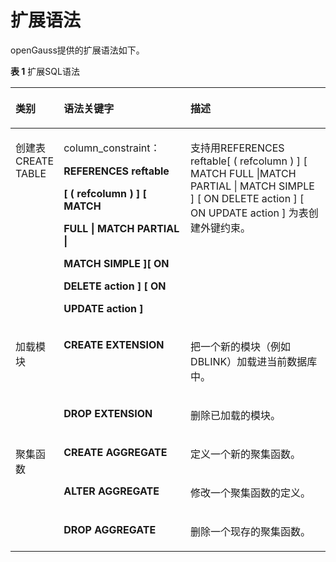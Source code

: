 # 扩展语法<a name="ZH-CN_TOPIC_0289900434"></a>

openGauss提供的扩展语法如下。

**表 1**  扩展SQL语法

<a name="zh-cn_topic_0283137193_zh-cn_topic_0237122204_zh-cn_topic_0075052788_table20737187114943"></a>
<table><thead align="left"><tr id="zh-cn_topic_0283137193_zh-cn_topic_0237122204_zh-cn_topic_0075052788_row41283781114943"><th class="cellrowborder" valign="top" width="13.600000000000001%" id="mcps1.2.4.1.1"><p id="zh-cn_topic_0283137193_zh-cn_topic_0237122204_zh-cn_topic_0075052788_p11512152114943"><a name="zh-cn_topic_0283137193_zh-cn_topic_0237122204_zh-cn_topic_0075052788_p11512152114943"></a><a name="zh-cn_topic_0283137193_zh-cn_topic_0237122204_zh-cn_topic_0075052788_p11512152114943"></a>类别</p>
</th>
<th class="cellrowborder" valign="top" width="40.660000000000004%" id="mcps1.2.4.1.2"><p id="zh-cn_topic_0283137193_zh-cn_topic_0237122204_zh-cn_topic_0075052788_p60069106114943"><a name="zh-cn_topic_0283137193_zh-cn_topic_0237122204_zh-cn_topic_0075052788_p60069106114943"></a><a name="zh-cn_topic_0283137193_zh-cn_topic_0237122204_zh-cn_topic_0075052788_p60069106114943"></a>语法关键字</p>
</th>
<th class="cellrowborder" valign="top" width="45.739999999999995%" id="mcps1.2.4.1.3"><p id="zh-cn_topic_0283137193_zh-cn_topic_0237122204_zh-cn_topic_0075052788_p33759437114943"><a name="zh-cn_topic_0283137193_zh-cn_topic_0237122204_zh-cn_topic_0075052788_p33759437114943"></a><a name="zh-cn_topic_0283137193_zh-cn_topic_0237122204_zh-cn_topic_0075052788_p33759437114943"></a>描述</p>
</th>
</tr>
</thead>
<tbody><tr id="zh-cn_topic_0283137193_zh-cn_topic_0237122204_zh-cn_topic_0075052788_row4817543115488"><td class="cellrowborder" rowspan="1" valign="top" width="13.600000000000001%" headers="mcps1.2.4.1.1 "><p id="zh-cn_topic_0283137193_p3978173725318"><a name="zh-cn_topic_0283137193_p3978173725318"></a><a name="zh-cn_topic_0283137193_p3978173725318"></a>创建表CREATE TABLE</p>
</td>
<td class="cellrowborder" valign="top" headers="mcps1.2.4.1.1 "><p id="p141025671220"><a name="p141025671220"></a><a name="p141025671220"></a>column_constraint：</p>
<p id="p341035641215"><a name="p341035641215"></a><a name="p341035641215"></a><strong id="b1883161111319"><a name="b1883161111319"></a><a name="b1883161111319"></a>REFERENCES reftable</strong></p>
<p id="p12410185617128"><a name="p12410185617128"></a><a name="p12410185617128"></a><strong id="b290261191317"><a name="b290261191317"></a><a name="b290261191317"></a>[ ( refcolumn ) ] [ MATCH</strong></p>
<p id="p3410155651211"><a name="p3410155651211"></a><a name="p3410155651211"></a><strong id="b2926131171315"><a name="b2926131171315"></a><a name="b2926131171315"></a>FULL | MATCH PARTIAL |</strong></p>
<p id="p14410165612122"><a name="p14410165612122"></a><a name="p14410165612122"></a><strong id="b49282114139"><a name="b49282114139"></a><a name="b49282114139"></a>MATCH SIMPLE ][ ON</strong></p>
<p id="p14101856141217"><a name="p14101856141217"></a><a name="p14101856141217"></a><strong id="b6929131191316"><a name="b6929131191316"></a><a name="b6929131191316"></a>DELETE action ] [ ON</strong></p>
<p id="p14410956131219"><a name="p14410956131219"></a><a name="p14410956131219"></a><strong id="b3932111141316"><a name="b3932111141316"></a><a name="b3932111141316"></a>UPDATE action ]</strong></p>
</td>
<td class="cellrowborder" valign="top" headers="mcps1.2.4.1.2 "><p id="p12950182813132"><a name="p12950182813132"></a><a name="p12950182813132"></a>支持用REFERENCES reftable[ ( refcolumn ) ] [ MATCH FULL |MATCH PARTIAL | MATCH SIMPLE ] [ ON DELETE action ] [ ON UPDATE action ] 为表创建外键约束。</p>
</td>
</tr>
<tr id="zh-cn_topic_0283137193_zh-cn_topic_0237122204_zh-cn_topic_0075052788_row35399482114943"><td class="cellrowborder" rowspan="2" valign="top" width="13.600000000000001%" headers="mcps1.2.4.1.1 "><p id="zh-cn_topic_0283137193_zh-cn_topic_0237122204_zh-cn_topic_0075052788_p44996316142820"><a name="zh-cn_topic_0283137193_zh-cn_topic_0237122204_zh-cn_topic_0075052788_p44996316142820"></a><a name="zh-cn_topic_0283137193_zh-cn_topic_0237122204_zh-cn_topic_0075052788_p44996316142820"></a>加载模块</p>
</td>
<td class="cellrowborder" valign="top" width="40.660000000000004%" headers="mcps1.2.4.1.2 "><p id="zh-cn_topic_0283137193_zh-cn_topic_0237122204_zh-cn_topic_0075052788_p20822959142820"><a name="zh-cn_topic_0283137193_zh-cn_topic_0237122204_zh-cn_topic_0075052788_p20822959142820"></a><a name="zh-cn_topic_0283137193_zh-cn_topic_0237122204_zh-cn_topic_0075052788_p20822959142820"></a><strong id="zh-cn_topic_0283137193_zh-cn_topic_0237122204_zh-cn_topic_0075052788_b53188904142820"><a name="zh-cn_topic_0283137193_zh-cn_topic_0237122204_zh-cn_topic_0075052788_b53188904142820"></a><a name="zh-cn_topic_0283137193_zh-cn_topic_0237122204_zh-cn_topic_0075052788_b53188904142820"></a>CREATE EXTENSION</strong></p>
</td>
<td class="cellrowborder" valign="top" width="45.739999999999995%" headers="mcps1.2.4.1.3 "><p id="zh-cn_topic_0283137193_zh-cn_topic_0237122204_zh-cn_topic_0075052788_p13333950142820"><a name="zh-cn_topic_0283137193_zh-cn_topic_0237122204_zh-cn_topic_0075052788_p13333950142820"></a><a name="zh-cn_topic_0283137193_zh-cn_topic_0237122204_zh-cn_topic_0075052788_p13333950142820"></a>把一个新的模块（例如DBLINK）加载进当前数据库中。</p>
</td>
</tr>
<tr id="zh-cn_topic_0283137193_zh-cn_topic_0237122204_zh-cn_topic_0075052788_row45377207114943"><td class="cellrowborder" valign="top" headers="mcps1.2.4.1.1 "><p id="zh-cn_topic_0283137193_zh-cn_topic_0237122204_zh-cn_topic_0075052788_p63915288142820"><a name="zh-cn_topic_0283137193_zh-cn_topic_0237122204_zh-cn_topic_0075052788_p63915288142820"></a><a name="zh-cn_topic_0283137193_zh-cn_topic_0237122204_zh-cn_topic_0075052788_p63915288142820"></a><strong id="zh-cn_topic_0283137193_zh-cn_topic_0237122204_zh-cn_topic_0075052788_b38366683142820"><a name="zh-cn_topic_0283137193_zh-cn_topic_0237122204_zh-cn_topic_0075052788_b38366683142820"></a><a name="zh-cn_topic_0283137193_zh-cn_topic_0237122204_zh-cn_topic_0075052788_b38366683142820"></a>DROP EXTENSION</strong></p>
</td>
<td class="cellrowborder" valign="top" headers="mcps1.2.4.1.2 "><p id="zh-cn_topic_0283137193_zh-cn_topic_0237122204_zh-cn_topic_0075052788_p20693622142820"><a name="zh-cn_topic_0283137193_zh-cn_topic_0237122204_zh-cn_topic_0075052788_p20693622142820"></a><a name="zh-cn_topic_0283137193_zh-cn_topic_0237122204_zh-cn_topic_0075052788_p20693622142820"></a>删除已加载的模块。</p>
</td>
</tr>
<tr id="zh-cn_topic_0283137193_zh-cn_topic_0237122204_zh-cn_topic_0075052788_row61995526114943"><td class="cellrowborder" rowspan="3" valign="top" width="13.600000000000001%" headers="mcps1.2.4.1.1 "><p id="zh-cn_topic_0283137193_zh-cn_topic_0237122204_zh-cn_topic_0075052788_p24769162163319"><a name="zh-cn_topic_0283137193_zh-cn_topic_0237122204_zh-cn_topic_0075052788_p24769162163319"></a><a name="zh-cn_topic_0283137193_zh-cn_topic_0237122204_zh-cn_topic_0075052788_p24769162163319"></a>聚集函数</p>
</td>
<td class="cellrowborder" valign="top" width="40.660000000000004%" headers="mcps1.2.4.1.2 "><p id="zh-cn_topic_0283137193_zh-cn_topic_0237122204_zh-cn_topic_0075052788_p60145115163319"><a name="zh-cn_topic_0283137193_zh-cn_topic_0237122204_zh-cn_topic_0075052788_p60145115163319"></a><a name="zh-cn_topic_0283137193_zh-cn_topic_0237122204_zh-cn_topic_0075052788_p60145115163319"></a><strong id="zh-cn_topic_0283137193_zh-cn_topic_0237122204_zh-cn_topic_0075052788_b4435127163319"><a name="zh-cn_topic_0283137193_zh-cn_topic_0237122204_zh-cn_topic_0075052788_b4435127163319"></a><a name="zh-cn_topic_0283137193_zh-cn_topic_0237122204_zh-cn_topic_0075052788_b4435127163319"></a>CREATE AGGREGATE</strong></p>
</td>
<td class="cellrowborder" valign="top" width="45.739999999999995%" headers="mcps1.2.4.1.3 "><p id="zh-cn_topic_0283137193_zh-cn_topic_0237122204_zh-cn_topic_0075052788_p23701020163319"><a name="zh-cn_topic_0283137193_zh-cn_topic_0237122204_zh-cn_topic_0075052788_p23701020163319"></a><a name="zh-cn_topic_0283137193_zh-cn_topic_0237122204_zh-cn_topic_0075052788_p23701020163319"></a>定义一个新的聚集函数。</p>
</td>
</tr>
<tr id="zh-cn_topic_0283137193_zh-cn_topic_0237122204_zh-cn_topic_0075052788_row18853009114943"><td class="cellrowborder" valign="top" headers="mcps1.2.4.1.1 "><p id="zh-cn_topic_0283137193_zh-cn_topic_0237122204_zh-cn_topic_0075052788_p33298692163319"><a name="zh-cn_topic_0283137193_zh-cn_topic_0237122204_zh-cn_topic_0075052788_p33298692163319"></a><a name="zh-cn_topic_0283137193_zh-cn_topic_0237122204_zh-cn_topic_0075052788_p33298692163319"></a><strong id="zh-cn_topic_0283137193_zh-cn_topic_0237122204_zh-cn_topic_0075052788_b31252773163319"><a name="zh-cn_topic_0283137193_zh-cn_topic_0237122204_zh-cn_topic_0075052788_b31252773163319"></a><a name="zh-cn_topic_0283137193_zh-cn_topic_0237122204_zh-cn_topic_0075052788_b31252773163319"></a>ALTER AGGREGATE</strong></p>
</td>
<td class="cellrowborder" valign="top" headers="mcps1.2.4.1.2 "><p id="zh-cn_topic_0283137193_zh-cn_topic_0237122204_zh-cn_topic_0075052788_p48446667163319"><a name="zh-cn_topic_0283137193_zh-cn_topic_0237122204_zh-cn_topic_0075052788_p48446667163319"></a><a name="zh-cn_topic_0283137193_zh-cn_topic_0237122204_zh-cn_topic_0075052788_p48446667163319"></a>修改一个聚集函数的定义。</p>
</td>
</tr>
<tr id="zh-cn_topic_0283137193_zh-cn_topic_0237122204_zh-cn_topic_0075052788_row51713511114943"><td class="cellrowborder" valign="top" headers="mcps1.2.4.1.1 "><p id="zh-cn_topic_0283137193_zh-cn_topic_0237122204_zh-cn_topic_0075052788_p10640564163319"><a name="zh-cn_topic_0283137193_zh-cn_topic_0237122204_zh-cn_topic_0075052788_p10640564163319"></a><a name="zh-cn_topic_0283137193_zh-cn_topic_0237122204_zh-cn_topic_0075052788_p10640564163319"></a><strong id="zh-cn_topic_0283137193_zh-cn_topic_0237122204_zh-cn_topic_0075052788_b28656218163319"><a name="zh-cn_topic_0283137193_zh-cn_topic_0237122204_zh-cn_topic_0075052788_b28656218163319"></a><a name="zh-cn_topic_0283137193_zh-cn_topic_0237122204_zh-cn_topic_0075052788_b28656218163319"></a>DROP AGGREGATE</strong></p>
</td>
<td class="cellrowborder" valign="top" headers="mcps1.2.4.1.2 "><p id="zh-cn_topic_0283137193_zh-cn_topic_0237122204_zh-cn_topic_0075052788_p39452355163319"><a name="zh-cn_topic_0283137193_zh-cn_topic_0237122204_zh-cn_topic_0075052788_p39452355163319"></a><a name="zh-cn_topic_0283137193_zh-cn_topic_0237122204_zh-cn_topic_0075052788_p39452355163319"></a>删除一个现存的聚集函数。</p>
</td>
</tr>
</tbody>
</table>
